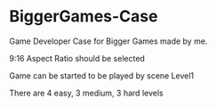 # BiggerGames-Case
 Game Developer Case for Bigger Games made by me.
 
9:16 Aspect Ratio should be selected 

Game can be started to be played by scene Level1

There are 4 easy, 3 medium, 3 hard levels


